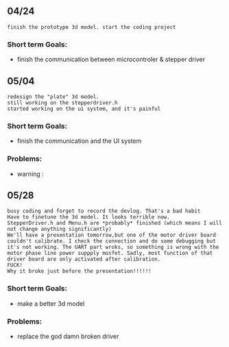 ## 04/24
    finish the prototype 3d model. start the coding project
### Short term Goals:
-   finish the communication between microcontroler & stepper driver

## 05/04
    redesign the "plate" 3d model.
    still working on the stepperdriver.h
    started working on the ui system, and it's painful
### Short term Goals: 
- finish the communication and the UI system
### Problems:
- warning : 
## 05/28
    busy coding and forget to record the devlog. That's a bad habit
    Have to finetune the 3d model. It looks terrible now.
    StepperDriver.h and Menu.h are *probably* finished (which means I will not change anything significantly)
    We'll have a presentation tomorrow,but one of the motor driver board couldn't calibrate. I check the connection and do some debugging but it's not working. The UART part wroks, so something is wrong with the motor phase line power suppply mosfet. Sadly, most function of that driver board are only activated after calibration.
    FUCK!
    Why it broke just before the presentation!!!!!!
### Short term Goals: 
- make a better 3d model
### Problems:
- replace the god damn broken driver